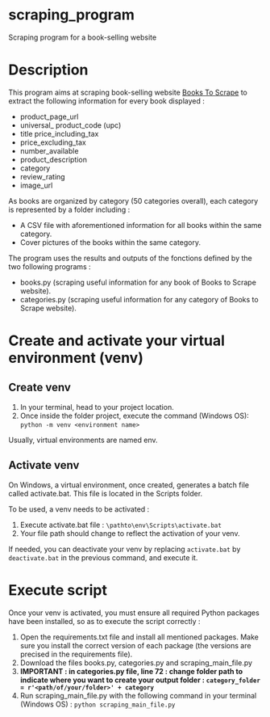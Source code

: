 # scraping_program

Scraping program for a book-selling website

# Description

This program aims at scraping book-selling website [Books To Scrape](http://books.toscrape.com/) to extract the following information for every book displayed :

* product_page_url 
* universal_ product_code (upc) 
* title price_including_tax 
* price_excluding_tax 
* number_available 
* product_description 
* category 
* review_rating 
* image_url

As books are organized by category (50 categories overall), each category is represented by a folder including :

* A CSV file with aforementioned information for all books within the same category.
* Cover pictures of the books within the same category.

The program uses the results and outputs of the fonctions defined by the two following programs :

* books.py (scraping useful information for any book of Books to Scrape website).
* categories.py (scraping useful information for any category of Books to Scrape website).

# Create and activate your virtual environment (venv) 

## Create venv

1. In your terminal, head to your project location.
2. Once inside the folder project, execute the command (Windows OS): `python -m venv <environment name>`

Usually, virtual environments are named env.

## Activate venv

On Windows, a virtual environment, once created, generates a batch file called activate.bat. This file is located in the Scripts folder.

To be used, a venv needs to be activated :

1. Execute activate.bat file : `\pathto\env\Scripts\activate.bat`
2. Your file path should change to reflect the activation of your venv.

If needed, you can deactivate your venv by replacing `activate.bat` by `deactivate.bat` in the previous command, and execute it.

# Execute script

Once your venv is activated, you must ensure all required Python packages have been installed, so as to execute the script correctly :

1. Open the requirements.txt file and install all mentioned packages. Make sure you install the correct version of each package (the versions are precised in the requirements file).
2. Download the files books.py, categories.py and scraping_main_file.py
3. **IMPORTANT : in categories.py file, line 72 : change folder path to indicate where you want to create your output folder : `category_folder = r'<path/of/your/folder>' + category`**
4. Run scraping_main_file.py with the following command in your terminal (Windows OS) : `python scraping_main_file.py`
